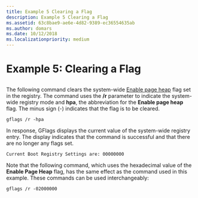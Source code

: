 ```yaml
---
title: Example 5 Clearing a Flag
description: Example 5 Clearing a Flag
ms.assetid: 63c8bae9-ae6e-4d82-9389-ec36554635ab
ms.author: domars
ms.date: 10/12/2018
ms.localizationpriority: medium
---
```


# Example 5: Clearing a Flag


## <span id="ddk_example_5___clearing_a_flag_dtools"></span><span id="DDK_EXAMPLE_5___CLEARING_A_FLAG_DTOOLS"></span>


The following command clears the system-wide [Enable page heap](enable-page-heap.md) flag set in the registry. The command uses the **/r** parameter to indicate the system-wide registry mode and **hpa**, the abbreviation for the **Enable page heap** flag. The minus sign (-) indicates that the flag is to be cleared.

```console
gflags /r -hpa 
```

In response, GFlags displays the current value of the system-wide registry entry. The display indicates that the command is successful and that there are no longer any flags set.

```console
Current Boot Registry Settings are: 00000000 
```

Note that the following command, which uses the hexadecimal value of the **Enable Page Heap** flag, has the same effect as the command used in this example. These commands can be used interchangeably:

```console
gflags /r -02000000 
```

 

 





